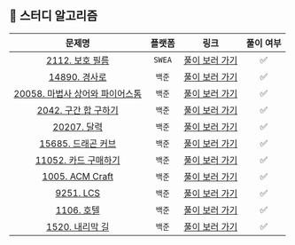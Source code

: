 ## 🐶 스터디 알고리즘
|문제명|플랫폼|링크|풀이 여부|
|:--:|:--:|:--:|:--:|
|[2112. 보호 필름](https://swexpertacademy.com/main/code/problem/problemDetail.do?contestProbId=AV5V1SYKAaUDFAWu)|`SWEA`|[풀이 보러 가기](./SWEA/2112.%20보호%20필름.py)|✅|
|[14890. 경사로](https://www.acmicpc.net/problem/14890)|`백준`|[풀이 보러 가기](./BOJ/Gold/Gold-3/14890.%20경사로.py)|✅|
|[20058. 마법사 상어와 파이어스톰](https://www.acmicpc.net/problem/20058)|`백준`|[풀이 보러 가기](./BOJ/Gold/Gold-3/20058.%20마법사%20상어와%20파이어스톰.py)|✅|
|[2042. 구간 합 구하기](https://www.acmicpc.net/problem/2042)|`백준`|[풀이 보러 가기](./BOJ/Gold/Gold-1/2042.%20구간%20합%20구하기.py)|✅|
|[20207. 달력](https://www.acmicpc.net/problem/20207)|`백준`|[풀이 보러 가기](./BOJ/Gold/Gold-5/20207.%20달력.py)|✅|
|[15685. 드래곤 커브](https://www.acmicpc.net/problem/15685)|`백준`|[풀이 보러 가기](./BOJ/Gold/Gold-3/15685.%20드래곤%20커브.py)|✅|
|[11052. 카드 구매하기](https://www.acmicpc.net/problem/11052)|`백준`|[풀이 보러 가기](./BOJ/Gold/Silver-1/11052.%20카드%20구매하기.py)|✅|
|[1005. ACM Craft](https://www.acmicpc.net/problem/1005)|`백준`|[풀이 보러 가기](./BOJ/Gold/Gold-3/1005.%20ACM%20Craft.py)|✅|
|[9251. LCS](https://www.acmicpc.net/problem/9251)|`백준`|[풀이 보러 가기](./BOJ/Gold/Gold-5/9251.%20LCS.py)|✅|
|[1106. 호텔](https://www.acmicpc.net/problem/1106)|`백준`|[풀이 보러 가기](./BOJ/Gold/Gold-5/1106.%20호텔.py)|✅|
|[1520. 내리막 길](https://www.acmicpc.net/problem/1520)|`백준`|[풀이 보러 가기](./BOJ/Gold/Gold-3/1520.%20내리막%20길.py)|✅|